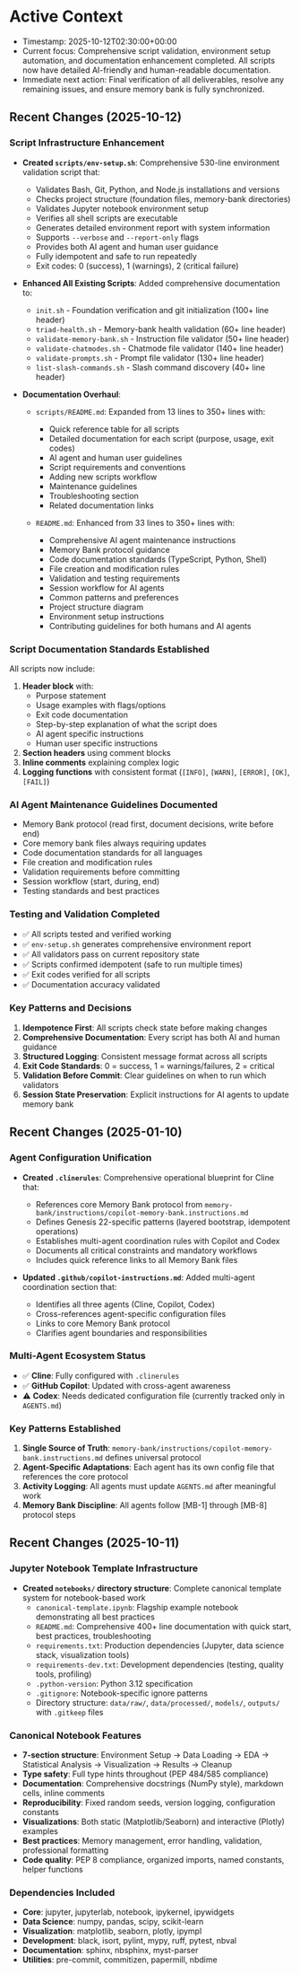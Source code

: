 # Active Context

- Timestamp: 2025-10-12T02:30:00+00:00
- Current focus: Comprehensive script validation, environment setup automation, and documentation enhancement completed. All scripts now have detailed AI-friendly and human-readable documentation.
- Immediate next action: Final verification of all deliverables, resolve any remaining issues, and ensure memory bank is fully synchronized.

## Recent Changes (2025-10-12)

### Script Infrastructure Enhancement
- **Created `scripts/env-setup.sh`**: Comprehensive 530-line environment validation script that:
  - Validates Bash, Git, Python, and Node.js installations and versions
  - Checks project structure (foundation files, memory-bank directories)
  - Validates Jupyter notebook environment setup
  - Verifies all shell scripts are executable
  - Generates detailed environment report with system information
  - Supports `--verbose` and `--report-only` flags
  - Provides both AI agent and human user guidance
  - Fully idempotent and safe to run repeatedly
  - Exit codes: 0 (success), 1 (warnings), 2 (critical failure)

- **Enhanced All Existing Scripts**: Added comprehensive documentation to:
  - `init.sh` - Foundation verification and git initialization (100+ line header)
  - `triad-health.sh` - Memory-bank health validation (60+ line header)
  - `validate-memory-bank.sh` - Instruction file validator (50+ line header)
  - `validate-chatmodes.sh` - Chatmode file validator (140+ line header)
  - `validate-prompts.sh` - Prompt file validator (130+ line header)
  - `list-slash-commands.sh` - Slash command discovery (40+ line header)

- **Documentation Overhaul**:
  - `scripts/README.md`: Expanded from 13 lines to 350+ lines with:
    - Quick reference table for all scripts
    - Detailed documentation for each script (purpose, usage, exit codes)
    - AI agent and human user guidelines
    - Script requirements and conventions
    - Adding new scripts workflow
    - Maintenance guidelines
    - Troubleshooting section
    - Related documentation links
  
  - `README.md`: Enhanced from 33 lines to 350+ lines with:
    - Comprehensive AI agent maintenance instructions
    - Memory Bank protocol guidance
    - Code documentation standards (TypeScript, Python, Shell)
    - File creation and modification rules
    - Validation and testing requirements
    - Session workflow for AI agents
    - Common patterns and preferences
    - Project structure diagram
    - Environment setup instructions
    - Contributing guidelines for both humans and AI agents

### Script Documentation Standards Established
All scripts now include:
1. **Header block** with:
   - Purpose statement
   - Usage examples with flags/options
   - Exit code documentation
   - Step-by-step explanation of what the script does
   - AI agent specific instructions
   - Human user specific instructions
2. **Section headers** using comment blocks
3. **Inline comments** explaining complex logic
4. **Logging functions** with consistent format (`[INFO]`, `[WARN]`, `[ERROR]`, `[OK]`, `[FAIL]`)

### AI Agent Maintenance Guidelines Documented
- Memory Bank protocol (read first, document decisions, write before end)
- Core memory bank files always requiring updates
- Code documentation standards for all languages
- File creation and modification rules
- Validation requirements before committing
- Session workflow (start, during, end)
- Testing standards and best practices

### Testing and Validation Completed
- ✅ All scripts tested and verified working
- ✅ `env-setup.sh` generates comprehensive environment report
- ✅ All validators pass on current repository state
- ✅ Scripts confirmed idempotent (safe to run multiple times)
- ✅ Exit codes verified for all scripts
- ✅ Documentation accuracy validated

### Key Patterns and Decisions
1. **Idempotence First**: All scripts check state before making changes
2. **Comprehensive Documentation**: Every script has both AI and human guidance
3. **Structured Logging**: Consistent message format across all scripts
4. **Exit Code Standards**: 0 = success, 1 = warnings/failures, 2 = critical
5. **Validation Before Commit**: Clear guidelines on when to run which validators
6. **Session State Preservation**: Explicit instructions for AI agents to update memory bank

## Recent Changes (2025-01-10)

### Agent Configuration Unification
- **Created `.clinerules`**: Comprehensive operational blueprint for Cline that:
  - References core Memory Bank protocol from `memory-bank/instructions/copilot-memory-bank.instructions.md`
  - Defines Genesis 22-specific patterns (layered bootstrap, idempotent operations)
  - Establishes multi-agent coordination rules with Copilot and Codex
  - Documents all critical constraints and mandatory workflows
  - Includes quick reference links to all Memory Bank files

- **Updated `.github/copilot-instructions.md`**: Added multi-agent coordination section that:
  - Identifies all three agents (Cline, Copilot, Codex)
  - Cross-references agent-specific configuration files
  - Links to core Memory Bank protocol
  - Clarifies agent boundaries and responsibilities

### Multi-Agent Ecosystem Status
- ✅ **Cline**: Fully configured with `.clinerules`
- ✅ **GitHub Copilot**: Updated with cross-agent awareness
- ⚠️ **Codex**: Needs dedicated configuration file (currently tracked only in `AGENTS.md`)

### Key Patterns Established
1. **Single Source of Truth**: `memory-bank/instructions/copilot-memory-bank.instructions.md` defines universal protocol
2. **Agent-Specific Adaptations**: Each agent has its own config file that references the core protocol
3. **Activity Logging**: All agents must update `AGENTS.md` after meaningful work
4. **Memory Bank Discipline**: All agents follow [MB-1] through [MB-8] protocol steps

## Recent Changes (2025-10-11)

### Jupyter Notebook Template Infrastructure
- **Created `notebooks/` directory structure**: Complete canonical template system for notebook-based work
  - `canonical-template.ipynb`: Flagship example notebook demonstrating all best practices
  - `README.md`: Comprehensive 400+ line documentation with quick start, best practices, troubleshooting
  - `requirements.txt`: Production dependencies (Jupyter, data science stack, visualization tools)
  - `requirements-dev.txt`: Development dependencies (testing, quality tools, profiling)
  - `.python-version`: Python 3.12 specification
  - `.gitignore`: Notebook-specific ignore patterns
  - Directory structure: `data/raw/`, `data/processed/`, `models/`, `outputs/` with `.gitkeep` files

### Canonical Notebook Features
- **7-section structure**: Environment Setup → Data Loading → EDA → Statistical Analysis → Visualization → Results → Cleanup
- **Type safety**: Full type hints throughout (PEP 484/585 compliance)
- **Documentation**: Comprehensive docstrings (NumPy style), markdown cells, inline comments
- **Reproducibility**: Fixed random seeds, version logging, configuration constants
- **Visualizations**: Both static (Matplotlib/Seaborn) and interactive (Plotly) examples
- **Best practices**: Memory management, error handling, validation, professional formatting
- **Code quality**: PEP 8 compliance, organized imports, named constants, helper functions

### Dependencies Included
- **Core**: jupyter, jupyterlab, notebook, ipykernel, ipywidgets
- **Data Science**: numpy, pandas, scipy, scikit-learn
- **Visualization**: matplotlib, seaborn, plotly, ipympl
- **Development**: black, isort, pylint, mypy, ruff, pytest, nbval
- **Documentation**: sphinx, nbsphinx, myst-parser
- **Utilities**: pre-commit, commitizen, papermill, nbdime
